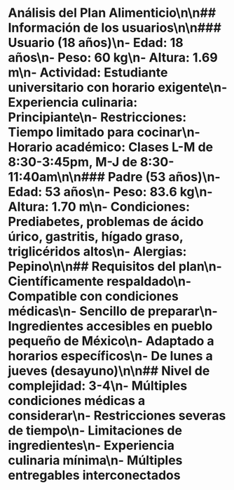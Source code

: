 # Análisis del Plan Alimenticio\n\n## Información de los usuarios\n\n### Usuario (18 años)\n- Edad: 18 años\n- Peso: 60 kg\n- Altura: 1.69 m\n- Actividad: Estudiante universitario con horario exigente\n- Experiencia culinaria: Principiante\n- Restricciones: Tiempo limitado para cocinar\n- Horario académico: Clases L-M de 8:30-3:45pm, M-J de 8:30-11:40am\n\n### Padre (53 años)\n- Edad: 53 años\n- Peso: 83.6 kg\n- Altura: 1.70 m\n- Condiciones: Prediabetes, problemas de ácido úrico, gastritis, hígado graso, triglicéridos altos\n- Alergias: Pepino\n\n## Requisitos del plan\n- Científicamente respaldado\n- Compatible con condiciones médicas\n- Sencillo de preparar\n- Ingredientes accesibles en pueblo pequeño de México\n- Adaptado a horarios específicos\n- De lunes a jueves (desayuno)\n\n## Nivel de complejidad: 3-4\n- Múltiples condiciones médicas a considerar\n- Restricciones severas de tiempo\n- Limitaciones de ingredientes\n- Experiencia culinaria mínima\n- Múltiples entregables interconectados
